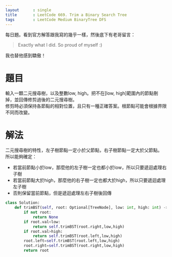 ```yaml
---
layout      : single
title       : LeetCode 669. Trim a Binary Search Tree
tags 		: LeetCode Medium BinaryTree DFS
---
```

每日題。看到官方解答跟我寫的幾乎一樣，然後底下有老哥留言：  
> Exactly what I did. So proud of myself :)  

我也替他感到驕傲！

# 題目
輸入一顆二元搜尋樹，以及整數low, high。把不在[low, high]範圍內的節點刪掉，並回傳修剪過後的二元搜尋樹。  
修剪時必須保持各節點的相對位置，且只有一種正確答案。根節點可能會根據界限不同而改變。

# 解法
二元搜尋樹的特性，左子樹節點一定小於父節點，右子樹節點一定大於父節點。  
所以能夠確定：  
- 若當前節點小於low，那麼他的左子樹一定也都小於low，所以只要遞迴處理右子樹  
- 若當前節點大於high，那麼他的右子樹一定也都大於high，所以只要遞迴處理左子樹  
- 否則保留當前節點，但是遞迴處理左右子樹後回傳  

```python
class Solution:
    def trimBST(self, root: Optional[TreeNode], low: int, high: int) -> Optional[TreeNode]:
        if not root:
            return None
        if root.val<low:
            return self.trimBST(root.right,low,high)
        if root.val>high:
            return self.trimBST(root.left,low,high)
        root.left=self.trimBST(root.left,low,high)
        root.right=self.trimBST(root.right,low,high)
        return root
```

